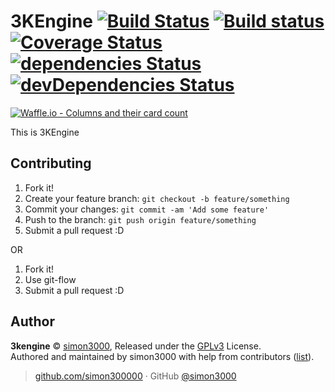 # 3KEngine [![Build Status](https://travis-ci.org/simon300000/3KEngine.svg?branch=develop)](https://travis-ci.org/simon300000/3KEngine) [![Build status](https://ci.appveyor.com/api/projects/status/9gm2bnt0ug1xddfa/branch/develop?svg=true)](https://ci.appveyor.com/project/simon300000/3kengine/branch/develop) [![Coverage Status](https://coveralls.io/repos/github/simon300000/3KEngine/badge.svg?branch=develop)](https://coveralls.io/github/simon300000/3KEngine?branch=develop) [![dependencies Status](https://david-dm.org/simon300000/3kengine/status.svg)](https://david-dm.org/simon300000/3kengine) [![devDependencies Status](https://david-dm.org/simon300000/3kengine/dev-status.svg)](https://david-dm.org/simon300000/3kengine?type=dev)

[![Waffle.io - Columns and their card count](https://badge.waffle.io/simon300000/3KEngine.svg?columns=all)](https://waffle.io/simon300000/3KEngine)

This is 3KEngine

## Contributing

1.  Fork it!
3.  Create your feature branch: `git checkout -b feature/something`
4.  Commit your changes: `git commit -am 'Add some feature'`
5.  Push to the branch: `git push origin feature/something`
5.  Submit a pull request :D

OR

1. Fork it!
2. Use git-flow
3. Submit a pull request :D

## Author

**3kengine** © [simon3000](https://github.com/simon300000), Released under the [GPLv3](./LICENSE) License.<br>
Authored and maintained by simon3000 with help from contributors ([list](https://github.com/simon300000/3kengine/contributors)).

> [github.com/simon300000](https://github.com/simon300000) · GitHub [@simon3000](https://github.com/simon300000)
